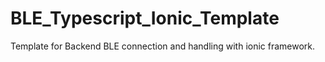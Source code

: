 # BLE_Typescript_Ionic_Template
Template for Backend BLE connection and handling with ionic framework.

